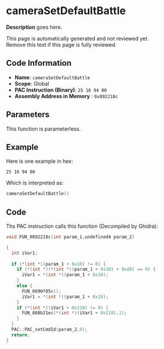 # cameraSetDefaultBattle

**Description** goes here.

This page is automatically generated and not reviewed yet.<br>Remove this text if this page is fully reviewed.

## Code Information

- **Name**: `cameraSetDefaultBattle`
- **Scope**: Global
- **PAC Instruction (Binary)**: `25 16 94 00`
- **Assembly Address in Memory** : `0x892218c`

## Parameters

This function is parameterless.


## Example

Here is one example in hex:

```25 16 94 00```

Which is interpreted as:

```c
cameraSetDefaultBattle()
```

## Code

Ths PAC instruction calls this function (Decompiled by Ghidra):

```c
void FUN_0892218c(int param_1,undefined4 param_2)

{
  int iVar1;
  
  if (*(int *)(param_1 + 0x10) != 0) {
    if (*(int *)(*(int *)(param_1 + 0x10) + 0xd8) == 0) {
      iVar1 = *(int *)(param_1 + 0x10);
    }
    else {
      FUN_0890f85c();
      iVar1 = *(int *)(param_1 + 0x10);
    }
    if (*(int *)(iVar1 + 0x118) != 0) {
      FUN_088b21ec(*(int *)(iVar1 + 0x118),1);
    }
  }
  PAC::PAC_setCmdId(param_2,0);
  return;
}
```

